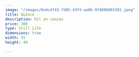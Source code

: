```yaml
---
image: "/images/6e4c4743-7d05-43f4-aa0b-97d88b065301.jpeg"
title: Quince
description: Oil on canvas
price: 300
type: Still Life
dimensions: true
width: 55
height: 40

---
```

